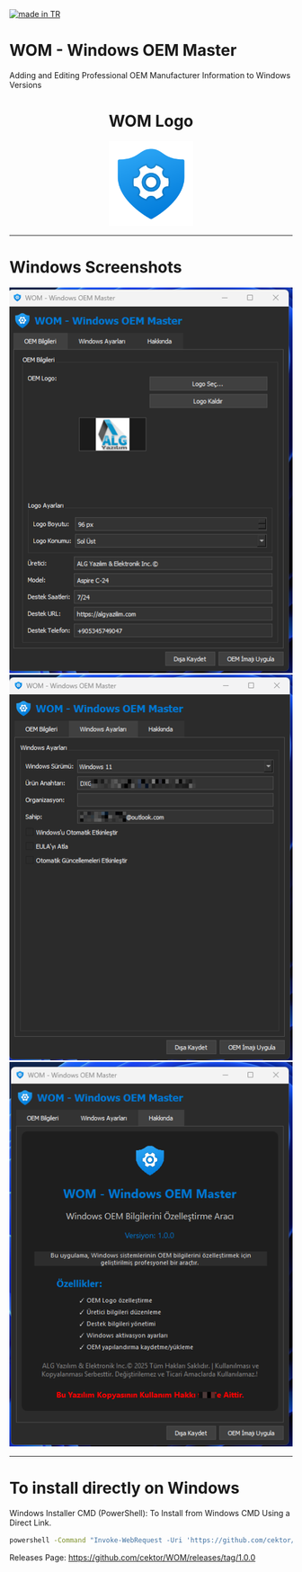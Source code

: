 <a href="#">
    <img src="https://raw.githubusercontent.com/pedromxavier/flag-badges/main/badges/TR.svg" alt="made in TR">
</a>

# WOM - Windows OEM Master
Adding and Editing Professional OEM Manufacturer Information to Windows Versions

<h1 align="center">WOM Logo</h1>

<p align="center">
  <img src="WOM.png" alt="WOM Logo" width="150" height="150">
</p>

----------------------------------
# Windows Screenshots
![](screenshots/1.png)  
![](screenshots/2.png)  
![](screenshots/3.png)

--------------------

# To install directly on Windows

Windows Installer CMD (PowerShell): To Install from Windows CMD Using a Direct Link.
```bash
powershell -Command "Invoke-WebRequest -Uri 'https://github.com/cektor/WOM/releases/download/1.0.0/Setup_Win64.exe' -OutFile 'Setup_Win64.exe'" && start /wait Setup_Win64.exe
```



Releases Page: https://github.com/cektor/WOM/releases/tag/1.0.0
